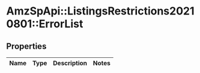 # AmzSpApi::ListingsRestrictions20210801::ErrorList

## Properties
Name | Type | Description | Notes
------------ | ------------- | ------------- | -------------

